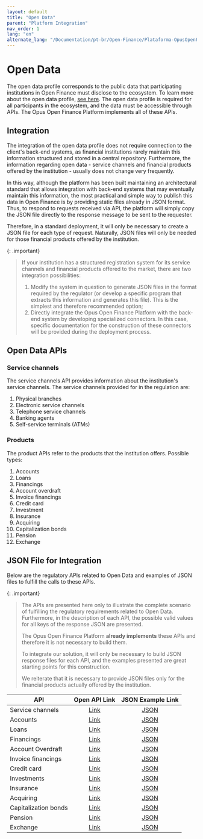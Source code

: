 ```yaml
---
layout: default
title: "Open Data"
parent: "Platform Integration"
nav_order: 1
lang: "en"
alternate_lang: "/Documentation/pt-br/Open-Finance/Plataforma-OpusOpenFinance/Integração/Dados_abertos/"
---
```


# Open Data

The open data profile corresponds to the public data that participating institutions in Open Finance must disclose to the ecosystem. To learn more about the open data profile, [see here][Perfis-Open-Finance-Brasil].
The open data profile is required for all participants in the ecosystem, and the data must be accessible through APIs. The Opus Open Finance Platform implements all of these APIs.

## Integration

The integration of the open data profile does not require connection to the client's back-end systems, as financial institutions rarely maintain this information structured and stored in a central repository. Furthermore, the information regarding open data - service channels and financial products offered by the institution - usually does not change very frequently.

In this way, although the platform has been built maintaining an architectural standard that allows integration with back-end systems that may eventually maintain this information, the most practical and simple way to publish this data in Open Finance is by providing static files already in JSON format. Thus, to respond to requests received via API, the platform will simply copy the JSON file directly to the response message to be sent to the requester.

Therefore, in a standard deployment, it will only be necessary to create a JSON file for each type of request. Naturally, JSON files will only be needed for those financial products offered by the institution.

{: .important}
>If your institution has a structured registration system for its service channels and financial products offered to the market, there are two integration possibilities:
>
>1. Modify the system in question to generate JSON files in the format required by the regulator (or develop a specific program that extracts this information and generates this file). This is the simplest and therefore recommended option;
>2. Directly integrate the Opus Open Finance Platform with the back-end system by developing specialized connectors. In this case, specific documentation for the construction of these connectors will be provided during the deployment process.

## Open Data APIs

### Service channels

The service channels API provides information about the institution's service channels. The service channels provided for in the regulation are:

1. Physical branches
2. Electronic service channels
3. Telephone service channels
4. Banking agents
5. Self-service terminals (ATMs)

### Products

The product APIs refer to the products that the institution offers. Possible types:

1. Accounts
2. Loans
3. Financings
4. Account overdraft
5. Invoice financings
6. Credit card
7. Investment
8. Insurance
9. Acquiring
10. Capitalization bonds
11. Pension
12. Exchange

## JSON File for Integration

Below are the regulatory APIs related to Open Data and examples of JSON files to fulfill the calls to these APIs.

{: .important}
>The APIs are presented here only to illustrate the complete scenario of fulfilling the regulatory requirements related to Open Data. Furthermore, in the description of each API, the possible valid values for all keys of the response JSON are presented.
>
>The Opus Open Finance Platform **already implements** these APIs and therefore it is not necessary to build them.
>
>To integrate our solution, it will only be necessary to build JSON response files for each API, and the examples presented are great starting points for this construction.
>
>We reiterate that it is necessary to provide JSON files only for the financial products actually offered by the institution.

|API                               |Open API Link          |JSON Example Link           |
|------------------------|:---------------------:|:--------------------------:|
|Service channels        |[Link][Channels]       |[JSON][Channels-JSON]       |
|Accounts                |[Link][Accounts]       |[JSON][Accounts-JSON]       |
|Loans                   |[Link][Loans]          |[JSON][Loans-JSON]          |
|Financings              |[Link][Financings]     |[JSON][Financings-JSON]     |
|Account Overdraft       |[Link][Unarranged]     |[JSON][Unarranged-JSON]     |
|Invoice financings      |[Link][Inv-financings] |[JSON][Inv-financings-JSON] |
|Credit card             |[Link][CreditCard]     |[JSON][CreditCard-JSON]     |
|Investments             |[Link][Investments]    |[JSON][Investments-JSON]    |
|Insurance               |[Link][Insurance]      |[JSON][Insurance-JSON]      |
|Acquiring               |[Link][Acquiring]      |[JSON][Acquiring-JSON]      |
|Capitalization bonds    |[Link][Capitalization] |[JSON][Capitalization-JSON] |
|Pension                 |[Link][Pension]        |[JSON][Pension-JSON]        |
|Exchange                |[Link][Exchange]       |[JSON][Exchange-JSON]       |

[Acquiring]: ../../../../swagger-ui/index.html?api=en-open-data-acquiring
[Accounts]: ../../../../swagger-ui/index.html?api=en-open-data-accounts
[Capitalization]: ../../../../swagger-ui/index.html?api=en-open-data-capitalization
[Channels]: ../../../../swagger-ui/index.html?api=en-open-data-channels
[CreditCard]: ../../../../swagger-ui/index.html?api=en-open-data-credit-cards
[Exchange]: ../../../../swagger-ui/index.html?api=en-open-data-exchange
[Financings]: ../../../../swagger-ui/index.html?api=en-open-data-financings
[Insurance]: ../../../../swagger-ui/index.html?api=en-open-data-insurance
[Investments]: ../../../../swagger-ui/index.html?api=en-open-data-investments
[Inv-financings]: ../../../../swagger-ui/index.html?api=en-open-data-invoice-financings
[Loans]: ../../../../swagger-ui/index.html?api=en-open-data-loans
[Pension]: ../../../../swagger-ui/index.html?api=en-open-data-pension
[Unarranged]: ../../../../swagger-ui/index.html?api=en-open-data-unarranged

[Channels-JSON]: ../apis-dados-abertos/DadosAbertos-Channels.html
[Accounts-JSON]: ../apis-dados-abertos/DadosAbertos-Accounts.html
[Loans-JSON]: ../apis-dados-abertos/DadosAbertos-Loans.html
[Financings-JSON]: ../apis-dados-abertos/DadosAbertos-Financings.html
[Unarranged-JSON]: ../apis-dados-abertos/DadosAbertos-Unarranged.html
[Inv-financings-JSON]: ../apis-dados-abertos/DadosAbertos-Invoice.html
[CreditCard-JSON]: ../apis-dados-abertos/DadosAbertos-CreditCard.html
[Investments-JSON]: ../apis-dados-abertos/DadosAbertos-Investments.html
[Insurance-JSON]: ../apis-dados-abertos/DadosAbertos-Insurance.html
[Acquiring-JSON]: ../apis-dados-abertos/DadosAbertos-Acquiring.html
[Capitalization-JSON]: ../apis-dados-abertos/DadosAbertos-Capitalization.html
[Pension-JSON]: ../apis-dados-abertos/DadosAbertos-Pension.html
[Exchange-JSON]: ../apis-dados-abertos/DadosAbertos-Exchange.html

[Perfis-Open-Finance-Brasil]: ../../Open-Finance-Brasil/PerfisOFB/Dados-abertos.html
